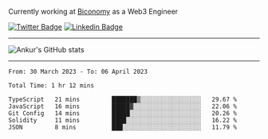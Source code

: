 Currently working at [Biconomy](https://biconomy.io/) as a Web3 Engineer

 [![Twitter Badge](https://img.shields.io/badge/-@ankurdubey521-1ca0f1?style=flat-square&labelColor=1ca0f1&logo=twitter&logoColor=white&link=https://twitter.com/ankurdubey521)](https://twitter.com/ankurdubey521) [![Linkedin Badge](https://img.shields.io/badge/-ankurdubey521-blue?style=flat-square&logo=Linkedin&logoColor=white&link=https://www.linkedin.com/in/ankurdubey521/)](https://www.linkedin.com/in/ankurdubey521/)

<hr/>

![Ankur's GitHub stats](https://github-readme-stats.vercel.app/api?username=ankurdubey521&count_private=true&theme=radical)

<hr/>

<!--START_SECTION:waka-->

```text
From: 30 March 2023 - To: 06 April 2023

Total Time: 1 hr 12 mins

TypeScript   21 mins         ███████▒░░░░░░░░░░░░░░░░░   29.67 %
JavaScript   16 mins         █████▓░░░░░░░░░░░░░░░░░░░   22.06 %
Git Config   14 mins         █████░░░░░░░░░░░░░░░░░░░░   20.26 %
Solidity     11 mins         ████░░░░░░░░░░░░░░░░░░░░░   16.22 %
JSON         8 mins          ███░░░░░░░░░░░░░░░░░░░░░░   11.79 %
```

<!--END_SECTION:waka-->
